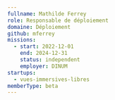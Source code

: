 ```yaml
---
fullname: Mathilde Ferrey
role: Responsable de déploiement
domaine: Déploiement
github: mferrey
missions:
  - start: 2022-12-01
    end: 2024-12-31
    status: independent
    employer: DINUM
startups:
  - vues-immersives-libres
memberType: beta
---
```


